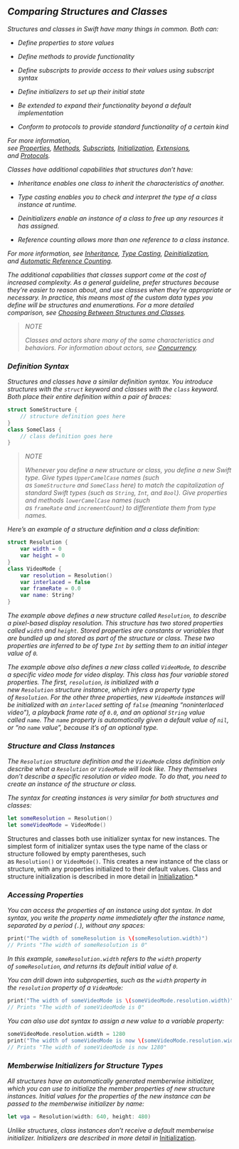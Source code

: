 ## *Comparing Structures and Classes*

*Structures and classes in Swift have many things in common. Both can:*

- *Define properties to store values*

- *Define methods to provide functionality*

- *Define subscripts to provide access to their values using subscript syntax*

- *Define initializers to set up their initial state*

- *Be extended to expand their functionality beyond a default implementation*

- *Conform to protocols to provide standard functionality of a certain kind*

*For more information, see [Properties](https://docs.swift.org/swift-book/LanguageGuide/Properties.html), [Methods](https://docs.swift.org/swift-book/LanguageGuide/Methods.html), [Subscripts](https://docs.swift.org/swift-book/LanguageGuide/Subscripts.html), [Initialization](https://docs.swift.org/swift-book/LanguageGuide/Initialization.html), [Extensions](https://docs.swift.org/swift-book/LanguageGuide/Extensions.html), and [Protocols](https://docs.swift.org/swift-book/LanguageGuide/Protocols.html).*

*Classes have additional capabilities that structures don’t have:*

- *Inheritance enables one class to inherit the characteristics of another.*

- *Type casting enables you to check and interpret the type of a class instance at runtime.*

- *Deinitializers enable an instance of a class to free up any resources it has assigned.*

- *Reference counting allows more than one reference to a class instance.*

*For more information, see [Inheritance](https://docs.swift.org/swift-book/LanguageGuide/Inheritance.html), [Type Casting](https://docs.swift.org/swift-book/LanguageGuide/TypeCasting.html), [Deinitialization](https://docs.swift.org/swift-book/LanguageGuide/Deinitialization.html), and [Automatic Reference Counting](https://docs.swift.org/swift-book/LanguageGuide/AutomaticReferenceCounting.html).*

*The additional capabilities that classes support come at the cost of increased complexity. As a general guideline, prefer structures because they’re easier to reason about, and use classes when they’re appropriate or necessary. In practice, this means most of the custom data types you define will be structures and enumerations. For a more detailed comparison, see [Choosing Between Structures and Classes](https://developer.apple.com/documentation/swift/choosing_between_structures_and_classes).*

> *NOTE*
> 
> *Classes and actors share many of the same characteristics and behaviors. For information about actors, see [Concurrency](https://docs.swift.org/swift-book/LanguageGuide/Concurrency.html).*

### *Definition Syntax*

*Structures and classes have a similar definition syntax. You introduce structures with the `struct` keyword and classes with the `class` keyword. Both place their entire definition within a pair of braces:*

```swift
struct SomeStructure {
    // structure definition goes here
}
class SomeClass {
    // class definition goes here
}
```

> *NOTE*
> 
> *Whenever you define a new structure or class, you define a new Swift type. Give types `UpperCamelCase` names (such as `SomeStructure` and `SomeClass` here) to match the capitalization of standard Swift types (such as `String`, `Int`, and `Bool`). Give properties and methods `lowerCamelCase` names (such as `frameRate` and `incrementCount`) to differentiate them from type names.*

*Here’s an example of a structure definition and a class definition:*

```swift
struct Resolution {
    var width = 0
    var height = 0
}
class VideoMode {
    var resolution = Resolution()
    var interlaced = false
    var frameRate = 0.0
    var name: String?
}
```

*The example above defines a new structure called `Resolution`, to describe a pixel-based display resolution. This structure has two stored properties called `width` and `height`. Stored properties are constants or variables that are bundled up and stored as part of the structure or class. These two properties are inferred to be of type `Int` by setting them to an initial integer value of `0`.*

*The example above also defines a new class called `VideoMode`, to describe a specific video mode for video display. This class has four variable stored properties. The first, `resolution`, is initialized with a new `Resolution` structure instance, which infers a property type of `Resolution`. For the other three properties, new `VideoMode` instances will be initialized with an `interlaced` setting of `false` (meaning “noninterlaced video”), a playback frame rate of `0.0`, and an optional `String` value called `name`. The `name` property is automatically given a default value of `nil`, or “no `name` value”, because it’s of an optional type.*

### *Structure and Class Instances*

*The `Resolution` structure definition and the `VideoMode` class definition only describe what a `Resolution` or `VideoMode` will look like. They themselves don’t describe a specific resolution or video mode. To do that, you need to create an instance of the structure or class.*

*The syntax for creating instances is very similar for both structures and classes:*

```swift
let someResolution = Resolution()
let someVideoMode = VideoMode()
```

Structures and classes both use initializer syntax for new instances. The simplest form of initializer syntax uses the type name of the class or structure followed by empty parentheses, such as `Resolution()` or `VideoMode()`. This creates a new instance of the class or structure, with any properties initialized to their default values. Class and structure initialization is described in more detail in [Initialization](https://docs.swift.org/swift-book/LanguageGuide/Initialization.html).*

### *Accessing Properties*

*You can access the properties of an instance using dot syntax. In dot syntax, you write the property name immediately after the instance name, separated by a period (`.`), without any spaces:*

```swift
print("The width of someResolution is \(someResolution.width)")
// Prints "The width of someResolution is 0"
```

*In this example, `someResolution.width` refers to the `width` property of `someResolution`, and returns its default initial value of `0`.*

*You can drill down into subproperties, such as the `width` property in the `resolution` property of a `VideoMode`:*

```swift
print("The width of someVideoMode is \(someVideoMode.resolution.width)")
// Prints "The width of someVideoMode is 0"
```

*You can also use dot syntax to assign a new value to a variable property:*

```swift
someVideoMode.resolution.width = 1280
print("The width of someVideoMode is now \(someVideoMode.resolution.width)")
// Prints "The width of someVideoMode is now 1280"
```

### *Memberwise Initializers for Structure Types*

*All structures have an automatically generated memberwise initializer, which you can use to initialize the member properties of new structure instances. Initial values for the properties of the new instance can be passed to the memberwise initializer by name:*

```swift
let vga = Resolution(width: 640, height: 480)
```

*Unlike structures*, *class instances don’t receive a default memberwise initializer. Initializers are described in more detail in* [Initialization](https://docs.swift.org/swift-book*/LanguageGuide/Initialization.html).


